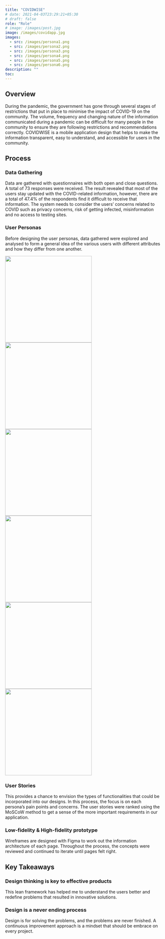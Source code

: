 ```yaml
---
title: "COVIDWISE"
# date: 2021-04-03T23:29:21+05:30
# draft: false
role: "Role"
# image: /images/post.jpg
image: /images/covidapp.jpg
images:
  - src: /images/persona1.png
  - src: /images/persona2.png
  - src: /images/persona3.png
  - src: /images/persona4.png
  - src: /images/persona5.png
  - src: /images/persona6.png
description: ""
toc:
---
```


<!--more-->

## Overview

During the pandemic, the government has gone through several stages of restrictions that put in place to minimise the impact of COVID-19 on the community. The volume, frequency and changing nature of the information communicated during a pandemic can be difficult for many people in the community to ensure they are following restrictions and recommendations correctly. COVIDWISE is a mobile application design that helps to make the information transparent, easy to understand, and accessible for users in the community.

## Process

### Data Gathering

Data are gathered with questionnaires with both open and close questions. A total of 73 responses were received. The result revealed that most of the users stay updated with the COVID-related information, however, there are a total of 47.4% of the respondents find it difficult to receive that information. The system needs to consider the users’ concerns related to COVID such as privacy concerns, risk of getting infected, misinformation and no access to testing sites.

### User Personas

Before designing the user personas, data gathered were explored and analysed to form a general idea of the various users with different attributes and how they differ from one another.

<div class="card-group p-4">
        <div class="row justify-content-center">
            <div class="col-md-4 p-0 m-0">
                <div class="card p-0 m-0 border-0">
                    <img class="w-100" height="280px" src="/images/persona1">
                    <img class="w-100" height="280px" src="/images/persona2">
                    <img class="w-100" height="280px" src="/images/persona3">
                    <img class="w-100" height="280px" src="/images/persona4">
                    <img class="w-100" height="280px" src="/images/persona5">
                    <img class="w-100" height="280px" src="/images/persona6">
                </div>
            </div>
        </div>
    </div>

### User Stories

This provides a chance to envision the types of functionalities that could be incorporated into our designs. In this process, the focus is on each persona’s pain points and concerns. The user stories were ranked using the MoSCoW method to get a sense of the more important requirements in our application.

### Low-fidelity & High-fidelity prototype

Wireframes are designed with Figma to work out the information architecture of each page. Throughout the process, the concepts were reviewed and continued to iterate until pages felt right.

<!-------------------------------------------------->

## Key Takeaways

### Design thinking is key to effective products

This lean framework has helped me to understand the users better and redefine problems that resulted in innovative solutions.

### Design is a never ending process

Design is for solving the problems, and the problems are never finished. A continuous improvement approach is a mindset that should be embrace on every project.
